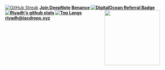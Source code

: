 
[![GitHub Streak](https://github-readme-streak-stats.herokuapp.com/?user=riyadhuddin&theme=tokyonight)](https://github.com/riyadhuddin)
<b>[Join DeepNote](https://deepnote.com/referral?token=593ae50ee206)
 <b>[Benance](https://accounts.binance.com/en/register?ref=383075344)
[![DigitalOcean Referral Badge](https://web-platforms.sfo2.digitaloceanspaces.com/WWW/Badge%201.svg)](https://www.digitalocean.com/?refcode=40de8412fc2d&utm_campaign=Referral_Invite&utm_medium=Referral_Program&utm_source=badge)
<img align ="right" src = "https://raw.githubusercontent.com/riyadhuddin/bengalivictoryday/main/assets/ezgif.com-gif-maker.gif" width="180" height="180">
[![Riyadh's github stats](https://github-readme-stats.vercel.app/api?username=riyadhuddin&hide=stars,contribs&count_private=true&show_icons=true&theme=tokyonight )](https://github.com/riyadhuddin)
[![Top Langs](https://github-readme-stats.vercel.app/api/top-langs/?username=riyadhuddin&layout=compact&theme=tokyonight)](https://github.com/riyadhuddin)
<riyadh@iacdrops.xyz>
<!-- ![alt text](
Inkedvaccine_LI.jpg ) -->
<!--### Hi there 👋
<a href="https://github.com/riyadhuddin">
  <img align="right" src="https://github-readme-stats.vercel.app/api?username=riyadhuddin&hide=stars,contribs&count_private=true&show_icons=true&theme=tokyonight" />
</a>
<a href="https://github.com/riyadhuddin">
  <img align="center" src="https://github-readme-stats.vercel.app/api/top-langs/?username=riyadhuddin&layout=compact" />
</a>
-->
<!--
**riyadhuddin/riyadhuddin** is a ✨ _special_ ✨ repository because its `README.md` (this file) appears on your GitHub profile.

Here are some ideas to get you started:

- 🔭 I’m currently working on ...
- 🌱 I’m currently learning ...
- 👯 I’m looking to collaborate on ...
- 🤔 I’m looking for help with ...
- 💬 Ask me about ...
- 📫 How to reach me: ...
- 😄 Pronouns: ...!!
- ⚡ Fun fact: ...
-->
